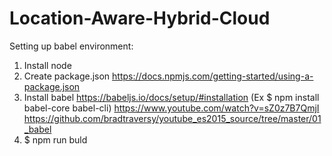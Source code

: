 # Location-Aware-Hybrid-Cloud

Setting up babel environment:
  1. Install node
  2. Create package.json https://docs.npmjs.com/getting-started/using-a-package.json
  3. Install babel https://babeljs.io/docs/setup/#installation  (Ex $ npm install babel-core babel-cli)
https://www.youtube.com/watch?v=sZ0z7B7QmjI
https://github.com/bradtraversy/youtube_es2015_source/tree/master/01_babel
  4. $ npm run buld
  
